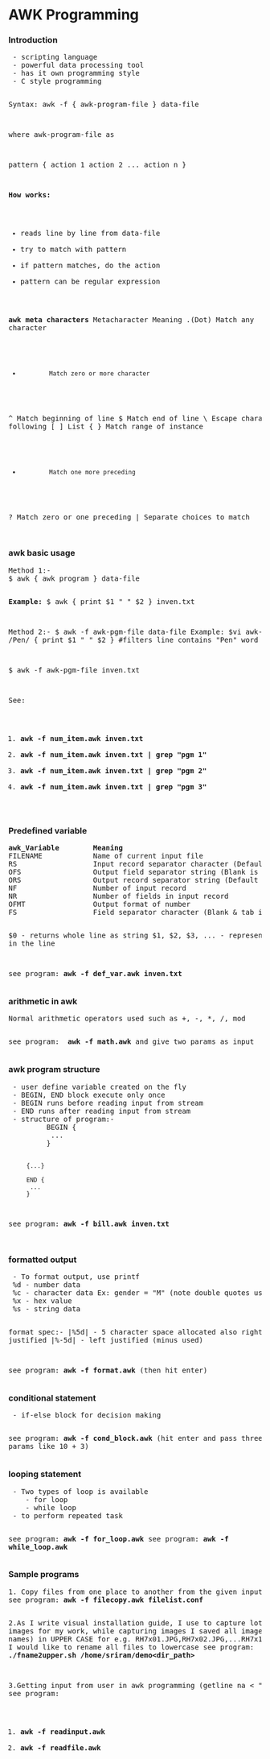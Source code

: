 <h1>AWK Programming</h1>
  
<h3>Introduction</h3>
<pre>
 - scripting language
 - powerful data processing tool
 - has it own programming style
 - C style programming

Syntax:
	awk -f { awk-program-file } data-file
 
 where awk-program-file as 
 
  pattern {
  	action 1
  	action 2
  	...
  	action n
  }

<b>How works:</b> 
 - reads line by line from data-file
 - try to match with pattern
 - if pattern matches, do the action
 - pattern can be regular expression
 
<b>awk meta characters</b>
Metacharacter       Meaning
   .(Dot)        Match any character
   *             Match zero or more character
   ^             Match beginning of line
   $             Match end of line
   \             Escape character following
  [ ]            List
  { }            Match range of instance
   +             Match one more preceding
   ?             Match zero or one preceding
   |             Separate choices to match
    
</pre>


<h3>awk basic usage</h3>
<pre>
Method 1:-
$ awk { awk program } data-file

<b>Example:</b> 
$ awk { print $1 " " $2 } inven.txt

Method 2:-
$ awk -f awk-pgm-file data-file
Example:
$vi awk-pgm-file
/Pen/ { print $1 " " $2 } #filters line contains "Pen" word

$ awk -f awk-pgm-file inven.txt

See: 
 1. <b>awk -f num_item.awk inven.txt</b>
 2. <b>awk -f num_item.awk inven.txt | grep "pgm 1"</b>
 3. <b>awk -f num_item.awk inven.txt | grep "pgm 2"</b>
 4. <b>awk -f num_item.awk inven.txt | grep "pgm 3"</b>
</pre>

<h3>Predefined variable</h3>
<pre>
<b>awk_Variable        Meaning</b>
FILENAME            Name of current input file
RS                  Input record separator character (Default is new line)
OFS                 Output field separator string (Blank is default)
ORS                 Output record separator string (Default is new line)
NF                  Number of input record
NR                  Number of fields in input record
OFMT                Output format of number
FS                  Field separator character (Blank & tab is default)

$0 - returns whole line as string
$1, $2, $3, ... - represents fields in the line

see program: <b>awk -f def_var.awk inven.txt</b>
</pre>

<h3>arithmetic in awk</h3>
<pre>
Normal arithmetic operators used such as +, -, *, /, mod

see program: <b> awk -f math.awk</b> and give two params as input
</pre>

<h3>awk program structure</h3>
<pre>
 - user define variable created on the fly
 - BEGIN, END block execute only once
 - BEGIN runs before reading input from stream
 - END runs after reading input from stream 
 - structure of program:-
		 BEGIN {
		  ...
		 }
		 
		 {...}
		 
		 END {
		  ...
		 }
		 
see program: <b>awk -f bill.awk inven.txt</b>		 
</pre>


<h3>formatted output</h3>
<pre>
 - To format output, use printf 
 %d - number data
 %c - character data Ex: gender = "M" (note double quotes used)
 %x - hex value
 %s - string data
 
 format spec:-
 |%5d| - 5 character space allocated also right justified
 |%-5d| - left justified (minus used)

see program: <b>awk -f format.awk</b> (then hit enter)
</pre>


<h3>conditional statement</h3>
<pre>
 - if-else block for decision making

see program: <b>awk -f cond_block.awk</b> (hit enter and pass three params like 10 + 3)
</pre>

<h3>looping statement</h3>
<pre>
 - Two types of loop is available
 	- for loop
 	- while loop
 - to perform repeated task

see program: <b>awk -f for_loop.awk</b>
see program: <b>awk -f while_loop.awk</b>
</pre>

<h3>Sample programs</h3>
<pre>
1. Copy files from one place to another from the given input file
see program: <b>awk -f filecopy.awk filelist.conf</b>

2.As I write visual installation guide, I use to capture lot of images for my work, 
  while capturing images I saved all images (i.e. file names) in UPPER CASE
  for e.g. RH7x01.JPG,RH7x02.JPG,...RH7x138.JPG. Now I would like to rename all 
  files to lowercase
see program: <b>./fname2upper.sh /home/sriram/demo<dir_path></b>

3.Getting input from user in awk programming (getline na < "-")
see program: 
1. <b>awk -f readinput.awk</b>
2. <b>awk -f readfile.awk</b>
</pre>





